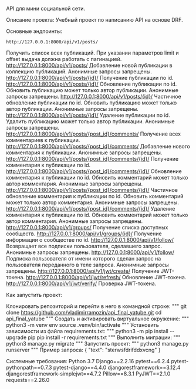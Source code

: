 API для мини социальной сети.

Описание проекта:
Учебный проект по написанию API на основе DRF. 

Основные эндпоинты:
```
http://127.0.0.1:8000/api/v1/posts/
```
Получить список всех публикаций. При указании параметров limit и offset выдача должна работать с пагинацией.
http://127.0.0.1:8000/api/v1/posts/ Добавление новой публикации в коллекцию публикаций. Анонимные запросы запрещены.
http://127.0.0.1:8000/api/v1/posts/{id}/ Получение публикации по id.
http://127.0.0.1:8000/api/v1/posts/{id}/  Обновление публикации по id. Обновить публикацию может только автор публикации. Анонимные запросы запрещены.
http://127.0.0.1:8000/api/v1/posts/{id}/ Частичное обновление публикации по id. Обновить публикацию может только автор публикации. Анонимные запросы запрещены.
http://127.0.0.1:8000/api/v1/posts/{id}/ Удаление публикации по id. Удалить публикацию может только автор публикации. Анонимные запросы запрещены.
http://127.0.0.1:8000/api/v1/posts/{post_id}/comments/ Получение всех комментариев к публикации.
http://127.0.0.1:8000/api/v1/posts/{post_id}/comments/ Добавление нового комментария к публикации. Анонимные запросы запрещены.
http://127.0.0.1:8000/api/v1/posts/{post_id}/comments/{id}/ Получение комментария к публикации по id.
http://127.0.0.1:8000/api/v1/posts/{post_id}/comments/{id}/ Обновление комментария к публикации по id. Обновить комментарий может только автор комментария. Анонимные запросы запрещены.
http://127.0.0.1:8000/api/v1/posts/{post_id}/comments/{id}/ Частичное обновление комментария к публикации по id. Обновить комментарий может только автор комментария. Анонимные запросы запрещены.
http://127.0.0.1:8000/api/v1/posts/{post_id}/comments/{id}/ Удаление комментария к публикации по id. Обновить комментарий может только автор комментария. Анонимные запросы запрещены.
http://127.0.0.1:8000/api/v1/groups/ Получение списка доступных сообществ.
http://127.0.0.1:8000/api/v1/groups/{id}/ Получение информации о сообществе по id.
http://127.0.0.1:8000/api/v1/follow/ Возвращает все подписки пользователя, сделавшего запрос. Анонимные запросы запрещены.
http://127.0.0.1:8000/api/v1/follow/ Подписка пользователя от имени которого сделан запрос на пользователя переданного в теле запроса. Анонимные запросы запрещены.
http://127.0.0.1:8000/api/v1/jwt/create/ Получение JWT-токена.
http://127.0.0.1:8000/api/v1/jwt/refresh/ Обновление JWT-токена.
http://127.0.0.1:8000/api/v1/jwt/verify/ Проверка JWT-токена.


Как запустить проект:

Клонировать репозиторий и перейти в него в командной строке:
"""
git clone https://github.com/vladimirramozin/api_final_yatube.git
cd api_final_yatube
"""
Cоздать и активировать виртуальное окружение:
"""
python3 -m venv env
source .venv/bin/activate
"""
Установить зависимости из файла requirements.txt:
"""
python3 -m pip install --upgrade pip
pip install -r requirements.txt
"""
Выполнить миграции:
"""
python3 manage.py migrate
"""
Запустить проект:
"""
python3 manage.py runserver
"""
Пример запроса:
{
"text": "sterwsfdrifddxvcng"
}

Системные требования:
Python 3.7
Django==2.2.16
pytest==6.2.4
pytest-pythonpath==0.7.3
pytest-django==4.4.0
djangorestframework==3.12.4
djangorestframework-simplejwt==4.7.2
Pillow==8.3.1
PyJWT==2.1.0
requests==2.26.0
